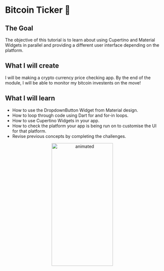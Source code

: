 # Bitcoin Ticker 🤑

## The Goal

The objective of this tutorial is to learn about using Cupertino and Material Widgets in parallel and providing a different user interface depending on the platform.

## What I will create

I will be making a crypto currency price checking app. By the end of the module, I will be able to monitor my bitcoin investents on the move!



## What I will learn

- How to use the DropdownButton Widget from Material design.
- How to loop through code using Dart for and for-in loops.
- How to use Cupertino Widgets in your app.
- How to check the platform your app is being run on to customise the UI for that platform.
- Revise previous concepts by completing the challenges.

<p align="center">
  <img src="https://github.com/londonappbrewery/Images/blob/master/bitcoin-flutter-demo.gif" width="200" height="400" alt="animated" />
</p>
